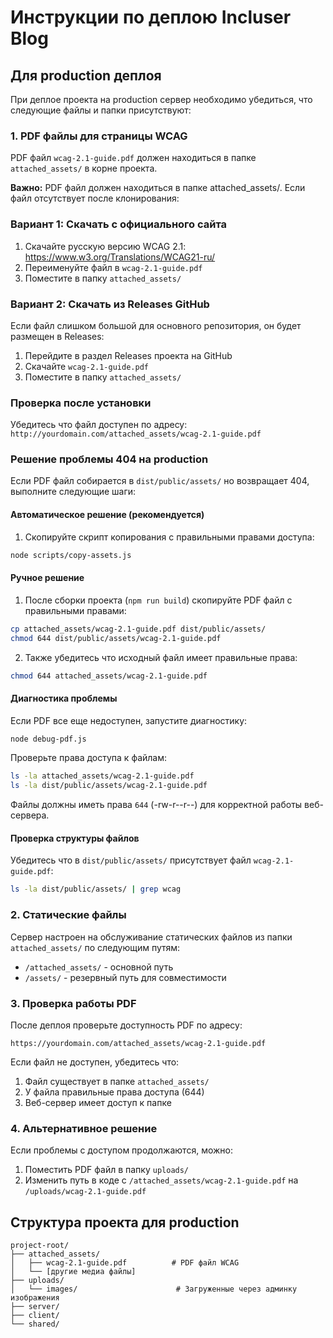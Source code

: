 # Инструкции по деплою Incluser Blog

## Для production деплоя

При деплое проекта на production сервер необходимо убедиться, что следующие файлы и папки присутствуют:

### 1. PDF файлы для страницы WCAG

PDF файл `wcag-2.1-guide.pdf` должен находиться в папке `attached_assets/` в корне проекта.

**Важно:** PDF файл должен находиться в папке attached_assets/. Если файл отсутствует после клонирования:

### Вариант 1: Скачать с официального сайта
1. Скачайте русскую версию WCAG 2.1: https://www.w3.org/Translations/WCAG21-ru/
2. Переименуйте файл в `wcag-2.1-guide.pdf`
3. Поместите в папку `attached_assets/`

### Вариант 2: Скачать из Releases GitHub
Если файл слишком большой для основного репозитория, он будет размещен в Releases:
1. Перейдите в раздел Releases проекта на GitHub
2. Скачайте `wcag-2.1-guide.pdf`
3. Поместите в папку `attached_assets/`

### Проверка после установки
Убедитесь что файл доступен по адресу: `http://yourdomain.com/attached_assets/wcag-2.1-guide.pdf`

### Решение проблемы 404 на production

Если PDF файл собирается в `dist/public/assets/` но возвращает 404, выполните следующие шаги:

#### Автоматическое решение (рекомендуется)
1. Скопируйте скрипт копирования с правильными правами доступа:
```bash
node scripts/copy-assets.js
```

#### Ручное решение
1. После сборки проекта (`npm run build`) скопируйте PDF файл с правильными правами:
```bash
cp attached_assets/wcag-2.1-guide.pdf dist/public/assets/
chmod 644 dist/public/assets/wcag-2.1-guide.pdf
```

2. Также убедитесь что исходный файл имеет правильные права:
```bash
chmod 644 attached_assets/wcag-2.1-guide.pdf
```

#### Диагностика проблемы
Если PDF все еще недоступен, запустите диагностику:
```bash
node debug-pdf.js
```

Проверьте права доступа к файлам:
```bash
ls -la attached_assets/wcag-2.1-guide.pdf
ls -la dist/public/assets/wcag-2.1-guide.pdf
```

Файлы должны иметь права `644` (-rw-r--r--) для корректной работы веб-сервера.

#### Проверка структуры файлов
Убедитесь что в `dist/public/assets/` присутствует файл `wcag-2.1-guide.pdf`:
```bash
ls -la dist/public/assets/ | grep wcag
```

### 2. Статические файлы

Сервер настроен на обслуживание статических файлов из папки `attached_assets/` по следующим путям:
- `/attached_assets/` - основной путь
- `/assets/` - резервный путь для совместимости

### 3. Проверка работы PDF

После деплоя проверьте доступность PDF по адресу:
```
https://yourdomain.com/attached_assets/wcag-2.1-guide.pdf
```

Если файл не доступен, убедитесь что:
1. Файл существует в папке `attached_assets/`
2. У файла правильные права доступа (644)
3. Веб-сервер имеет доступ к папке

### 4. Альтернативное решение

Если проблемы с доступом продолжаются, можно:
1. Поместить PDF файл в папку `uploads/`
2. Изменить путь в коде с `/attached_assets/wcag-2.1-guide.pdf` на `/uploads/wcag-2.1-guide.pdf`

## Структура проекта для production

```
project-root/
├── attached_assets/
│   ├── wcag-2.1-guide.pdf          # PDF файл WCAG
│   └── [другие медиа файлы]
├── uploads/
│   └── images/                      # Загруженные через админку изображения
├── server/
├── client/
└── shared/
```